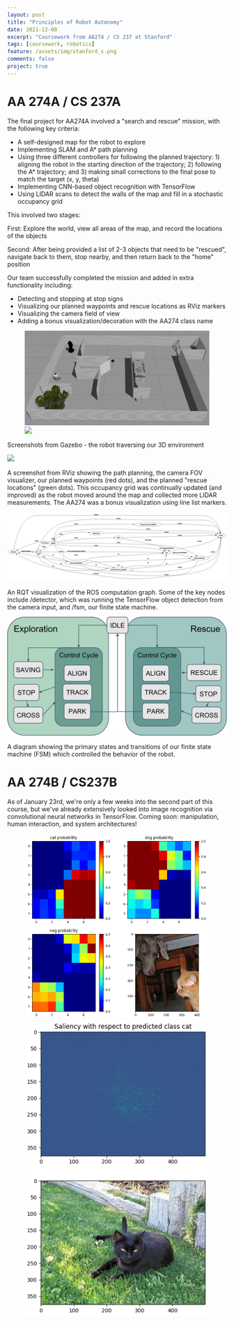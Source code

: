 ```yaml
---
layout: post
title: "Principles of Robot Autonomy"
date: 2021-12-08
excerpt: "Coursework from AA274 / CS 237 at Stanford"
tags: [coursework, robotics]
feature: /assets/img/stanford_s.png
comments: false
project: true
---
```


# AA 274A / CS 237A

The final project for AA274A involved a "search and rescue" mission, with the following key criteria:
- A self-designed map for the robot to explore
- Implementing SLAM and A* path planning
- Using three different controllers for following the planned trajectory: 1) aligning the robot in the starting direction of the trajectory; 2) following the A* trajectory; and 3) making small corrections to the final pose to match the target (x, y, theta)
- Implementing CNN-based object recognition with TensorFlow
- Using LIDAR scans to detect the walls of the map and fill in a stochastic occupancy grid

This involved two stages: 

First: Explore the world, view all areas of the map, and record the locations of the objects

Second: After being provided a list of 2-3 objects that need to be "rescued", navigate back to them, stop nearby, and then return back to the "home" position 

Our team successfully completed the mission and added in extra functionality including:
- Detecting and stopping at stop signs
- Visualizing our planned waypoints and rescue locations as RViz markers
- Visualizing the camera field of view
- Adding a bonus visualization/decoration with the AA274 class name

<figure class="half">
    <a href="/assets/img/274/gazebo1.png"><img src="/assets/img/274/gazebo1.png"></a>
    <a href="/assets/img/274/gazebo2.png"><img src="/assets/img/274/gazebo2.png"></a>
</figure>

Screenshots from Gazebo - the robot traversing our 3D environment

<a href="/assets/img/274/rviz.png"><img src="/assets/img/274/rviz.png" style="max-height:300px; max-width: 100%; height: auto; width: auto;"></a>

A screenshot from RViz showing the path planning, the camera FOV visualizer, our planned waypoints (red dots), and the planned "rescue locations" (green dots). This occupancy grid was continually updated (and improved) as the robot moved around the map and collected more LIDAR measurements. The AA274 was a bonus visualization using line list markers. 


<a href="/assets/img/274/rqt.png"><img src="/assets/img/274/rqt.png"></a>

An RQT visualization of the ROS computation graph. Some of the key nodes include /detector, which was running the TensorFlow object detection from the camera input, and /fsm, our finite state machine. 

<a href="/assets/img/274/fsm2.png"><img src="/assets/img/274/fsm2.png" style="max-height:300px; max-width: 100%; height: auto; width: auto;"></a>

A diagram showing the primary states and transitions of our finite state machine (FSM) which controlled the behavior of the robot. 

# AA 274B / CS237B

As of January 23rd, we're only a few weeks into the second part of this course, but we've already extensively looked into image recognition via convolutional neural networks in TensorFlow. Coming soon: manipulation, human interaction, and system architectures!

<figure class="half">
    <a href="/assets/img/274/conv.png"><img src="/assets/img/274/conv.png"></a>
    <a href="/assets/img/274/saliency.png"><img src="/assets/img/274/saliency.png"></a>
</figure>


